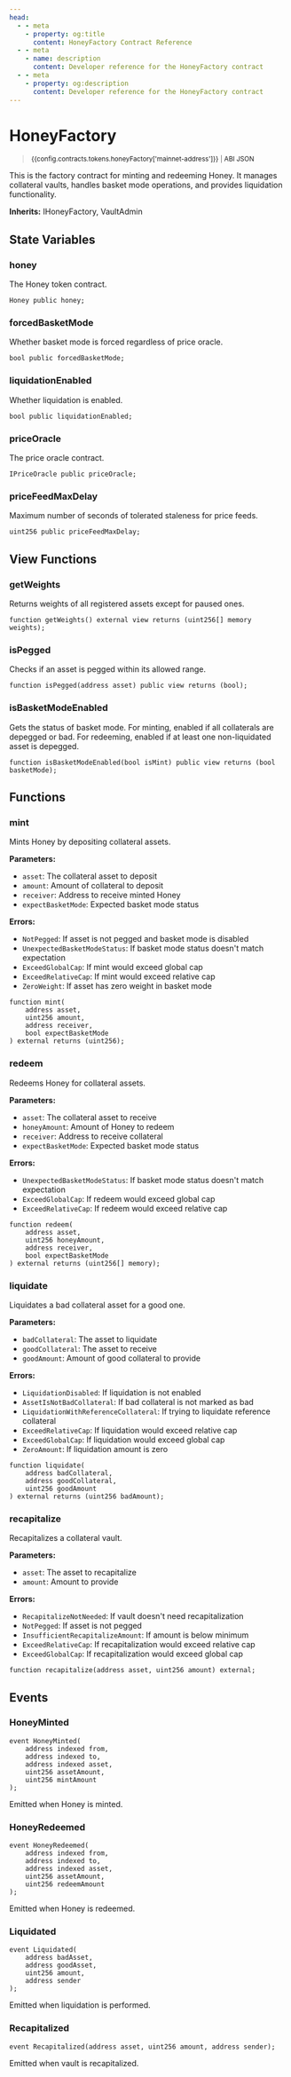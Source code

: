 ```yaml
---
head:
  - - meta
    - property: og:title
      content: HoneyFactory Contract Reference
  - - meta
    - name: description
      content: Developer reference for the HoneyFactory contract
  - - meta
    - property: og:description
      content: Developer reference for the HoneyFactory contract
---
```


<script setup>
  import config from '@berachain/config/constants.json';
</script>

# HoneyFactory

> <small><a target="_blank" :href="config.mainnet.dapps.berascan.url + 'address/' + config.contracts.tokens.honeyFactory['mainnet-address']">{{config.contracts.tokens.honeyFactory['mainnet-address']}}</a><span v-if="config.contracts.tokens.honeyFactory.abi && config.contracts.tokens.honeyFactory.abi.length > 0">&nbsp;|&nbsp;<a target="_blank" :href="config.contracts.tokens.honeyFactory.abi">ABI JSON</a></span></small>

This is the factory contract for minting and redeeming Honey. It manages collateral vaults, handles basket mode operations, and provides liquidation functionality.

**Inherits:**
IHoneyFactory, VaultAdmin

## State Variables

### honey
The Honey token contract.
```solidity
Honey public honey;
```

### forcedBasketMode
Whether basket mode is forced regardless of price oracle.
```solidity
bool public forcedBasketMode;
```

### liquidationEnabled
Whether liquidation is enabled.
```solidity
bool public liquidationEnabled;
```

### priceOracle
The price oracle contract.
```solidity
IPriceOracle public priceOracle;
```

### priceFeedMaxDelay
Maximum number of seconds of tolerated staleness for price feeds.
```solidity
uint256 public priceFeedMaxDelay;
```

## View Functions

### getWeights
Returns weights of all registered assets except for paused ones.
```solidity
function getWeights() external view returns (uint256[] memory weights);
```

### isPegged
Checks if an asset is pegged within its allowed range.
```solidity
function isPegged(address asset) public view returns (bool);
```

### isBasketModeEnabled
Gets the status of basket mode. For minting, enabled if all collaterals are depegged or bad. For redeeming, enabled if at least one non-liquidated asset is depegged.
```solidity
function isBasketModeEnabled(bool isMint) public view returns (bool basketMode);
```

## Functions

### mint
Mints Honey by depositing collateral assets.

**Parameters:**
- `asset`: The collateral asset to deposit
- `amount`: Amount of collateral to deposit
- `receiver`: Address to receive minted Honey
- `expectBasketMode`: Expected basket mode status

**Errors:**
- `NotPegged`: If asset is not pegged and basket mode is disabled
- `UnexpectedBasketModeStatus`: If basket mode status doesn't match expectation
- `ExceedGlobalCap`: If mint would exceed global cap
- `ExceedRelativeCap`: If mint would exceed relative cap
- `ZeroWeight`: If asset has zero weight in basket mode

```solidity
function mint(
    address asset,
    uint256 amount,
    address receiver,
    bool expectBasketMode
) external returns (uint256);
```

### redeem
Redeems Honey for collateral assets.

**Parameters:**
- `asset`: The collateral asset to receive
- `honeyAmount`: Amount of Honey to redeem
- `receiver`: Address to receive collateral
- `expectBasketMode`: Expected basket mode status

**Errors:**
- `UnexpectedBasketModeStatus`: If basket mode status doesn't match expectation
- `ExceedGlobalCap`: If redeem would exceed global cap
- `ExceedRelativeCap`: If redeem would exceed relative cap

```solidity
function redeem(
    address asset,
    uint256 honeyAmount,
    address receiver,
    bool expectBasketMode
) external returns (uint256[] memory);
```

### liquidate
Liquidates a bad collateral asset for a good one.

**Parameters:**
- `badCollateral`: The asset to liquidate
- `goodCollateral`: The asset to receive
- `goodAmount`: Amount of good collateral to provide

**Errors:**
- `LiquidationDisabled`: If liquidation is not enabled
- `AssetIsNotBadCollateral`: If bad collateral is not marked as bad
- `LiquidationWithReferenceCollateral`: If trying to liquidate reference collateral
- `ExceedRelativeCap`: If liquidation would exceed relative cap
- `ExceedGlobalCap`: If liquidation would exceed global cap
- `ZeroAmount`: If liquidation amount is zero

```solidity
function liquidate(
    address badCollateral,
    address goodCollateral,
    uint256 goodAmount
) external returns (uint256 badAmount);
```

### recapitalize
Recapitalizes a collateral vault.

**Parameters:**
- `asset`: The asset to recapitalize
- `amount`: Amount to provide

**Errors:**
- `RecapitalizeNotNeeded`: If vault doesn't need recapitalization
- `NotPegged`: If asset is not pegged
- `InsufficientRecapitalizeAmount`: If amount is below minimum
- `ExceedRelativeCap`: If recapitalization would exceed relative cap
- `ExceedGlobalCap`: If recapitalization would exceed global cap

```solidity
function recapitalize(address asset, uint256 amount) external;
```

## Events

### HoneyMinted
```solidity
event HoneyMinted(
    address indexed from,
    address indexed to,
    address indexed asset,
    uint256 assetAmount,
    uint256 mintAmount
);
```
Emitted when Honey is minted.

### HoneyRedeemed
```solidity
event HoneyRedeemed(
    address indexed from,
    address indexed to,
    address indexed asset,
    uint256 assetAmount,
    uint256 redeemAmount
);
```
Emitted when Honey is redeemed.

### Liquidated
```solidity
event Liquidated(
    address badAsset,
    address goodAsset,
    uint256 amount,
    address sender
);
```
Emitted when liquidation is performed.

### Recapitalized
```solidity
event Recapitalized(address asset, uint256 amount, address sender);
```
Emitted when vault is recapitalized.